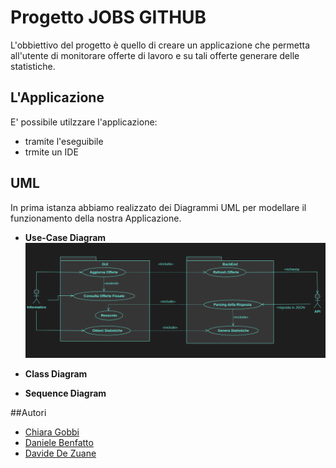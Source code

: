 # Progetto JOBS GITHUB

L'obbiettivo del progetto è quello di creare un applicazione che permetta all'utente di monitorare 
offerte di lavoro e su tali offerte generare delle statistiche.

## L'Applicazione
E' possibile utilzzare l'applicazione:
+ tramite l'eseguibile
+ trmite un IDE

## UML
In prima istanza abbiamo realizzato dei Diagrammi UML per modellare il funzionamento 
della nostra Applicazione.
+ **Use-Case Diagram**
![](Images/UseCase.png)

+ **Class Diagram**


+ **Sequence Diagram**


##Autori
+ [Chiara Gobbi](https://github.com/chiaragii)
+ [Daniele Benfatto](https://github.com/benFactotum99)
+ [Davide De Zuane](https://github.com/DavideDeZuane)



